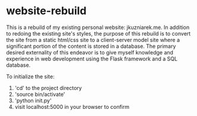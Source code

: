 # website-rebuild
This is a rebuild of my existing personal website: jkuzniarek.me.
In addition to redoing the existing site's styles, the purpose of this rebuild is to convert the site from a static html/css site to a client-server model site where a significant portion of the content is stored in a database.
The primary desired externality of this endeavor is to give myself knowledge and experience in web development using the Flask framework and a SQL database.

To initialize the site:
1. 'cd' to the project directory
2. 'source bin/activate'
2. 'python init.py'
3. visit localhost:5000 in your browser to confirm
